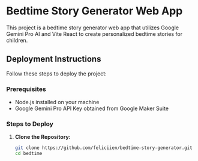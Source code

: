 # Bedtime Story Generator Web App

This project is a bedtime story generator web app that utilizes Google Gemini Pro AI and Vite React to create personalized bedtime stories for children.

## Deployment Instructions

Follow these steps to deploy the project:

### Prerequisites

- Node.js installed on your machine
- Google Gemini Pro API Key obtained from Google Maker Suite

### Steps to Deploy

1. **Clone the Repository:**

   ```bash
   git clone https://github.com/feliciien/bedtime-story-generator.git
   cd bedtime

